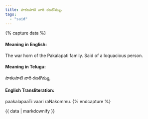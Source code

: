 ```yaml
---
title: పాకలపాటి వారి రణకొమ్ము.
tags:
  - "said"
---
```


{% capture data %}
#### Meaning in English:
The war horn of the Pakalapati family.
Said of a loquacious person.

#### Meaning in Telugu:
పాకలపాటి వారి రణకొమ్ము.

#### English Transliteration:
paakalapaaTi vaari raNakommu.
{% endcapture %}

{{ data | markdownify }}

